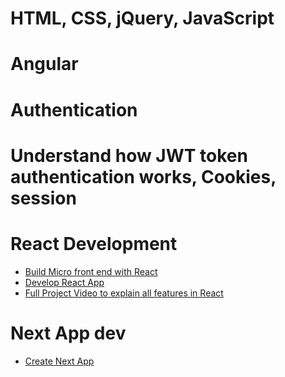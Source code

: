 # HTML, CSS, jQuery, JavaScript
# Angular 
# Authentication
# Understand how JWT token authentication works, Cookies, session

# React Development
- [Build Micro front end with React](https://blog.logrocket.com/build-micro-frontend-application-react/)
- [Develop React App](https://create-react-app.dev/docs/adding-a-router/)
- [Full Project Video to explain all features in React](https://www.msn.com/en-in/video/webcontent/web-content/vi-jbqPdzflMFdjcA?vid=Bvwq_S0n2pk&provider=yt&ocid=msedgntp&pc=U531&cvid=21bb4c731ad3490886fcef04d27b4446&ei=12)

# Next App dev
- [Create Next App](https://nextjs.org/docs/pages/api-reference/create-next-app)
